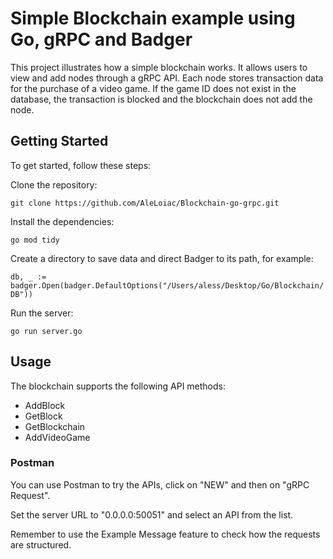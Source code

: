 # Simple Blockchain example using Go, gRPC and Badger
This project illustrates how a simple blockchain works.
It allows users to view and add nodes through a gRPC API.
Each node stores transaction data for the purchase of a video game.
If the game ID does not exist in the database, the transaction is blocked and the blockchain does not add the node.

## Getting Started

To get started, follow these steps:

Clone the repository:

`git clone https://github.com/AleLoiac/Blockchain-go-grpc.git`

Install the dependencies:

`go mod tidy`

Create a directory to save data and direct Badger to its path, for example:

`db, _ := badger.Open(badger.DefaultOptions("/Users/aless/Desktop/Go/Blockchain/DB"))`

Run the server:

`go run server.go`

## Usage

The blockchain supports the following API methods:

* AddBlock
* GetBlock
* GetBlockchain
* AddVideoGame

### Postman

You can use Postman to try the APIs, click on "NEW" and then on "gRPC Request".

Set the server URL to "0.0.0.0:50051" and select an API from the list.

Remember to use the Example Message feature to check how the requests are structured.